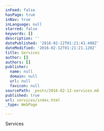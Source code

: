```yaml
---
inFeed: false
hasPage: true
inNav: true
inLanguage: null
starred: false
keywords: []
description: ''
datePublished: '2016-02-12T01:21:41.408Z'
dateModified: '2016-02-12T01:21:21.120Z'
title: Services
author: []
authors: []
publisher:
  name: null
  domain: null
  url: null
  favicon: null
sourcePath: _posts/2016-02-12-services.md
published: true
url: services/index.html
_type: WebPage

---
```

Services